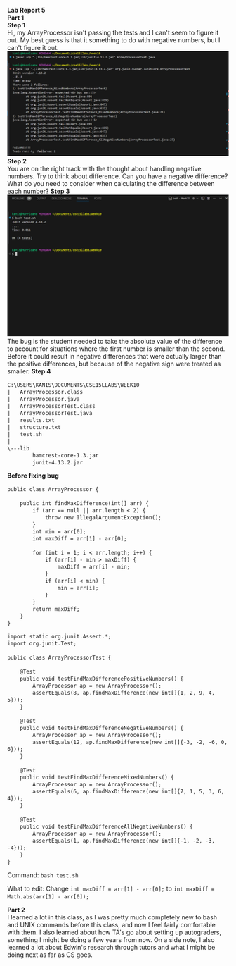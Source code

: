 <b>Lab Report 5 <br></b>
<b>Part 1 <br></b>
<b>Step 1 <br></b>
Hi, my ArrayProcessor isn't passing the tests and I can't seem to figure it out. My best guess is that it something to do with negative numbers, but I can't figure it out. 
![Image](LB-RP-5-1.png)<br>
<b>Step 2 <br></b>
You are on the right track with the thought about handling negative numbers. Try to think about difference. Can you have a negative difference? What do you need to consider when calculating the difference between each number?
<b>Step 3 <br></b>
![Image](LB-RP-5-2.png)<br>
The bug is the student needed to take the absolute value of the difference to account for situations where the first number is smaller than the second. Before it could result in negative differences that were actually larger than the positive differences, but because of the negative sign were treated as smaller. 
<b>Step 4 <br></b>
```
C:\USERS\KANIS\DOCUMENTS\CSE15LLABS\WEEK10
|   ArrayProcessor.class
|   ArrayProcessor.java
|   ArrayProcessorTest.class
|   ArrayProcessorTest.java
|   results.txt
|   structure.txt
|   test.sh
|
\---lib
        hamcrest-core-1.3.jar
        junit-4.13.2.jar
```
<b>Before fixing bug <br></b>
```
public class ArrayProcessor {

    public int findMaxDifference(int[] arr) {
        if (arr == null || arr.length < 2) {
            throw new IllegalArgumentException();
        }
        int min = arr[0];
        int maxDiff = arr[1] - arr[0];

        for (int i = 1; i < arr.length; i++) {
            if (arr[i] - min > maxDiff) {
                maxDiff = arr[i] - min;
            }
            if (arr[i] < min) {
                min = arr[i];
            }
        }
        return maxDiff;
    }
}
```
```
import static org.junit.Assert.*;
import org.junit.Test;

public class ArrayProcessorTest {

    @Test
    public void testFindMaxDifferencePositiveNumbers() {
        ArrayProcessor ap = new ArrayProcessor();
        assertEquals(8, ap.findMaxDifference(new int[]{1, 2, 9, 4, 5}));
    }

    @Test
    public void testFindMaxDifferenceNegativeNumbers() {
        ArrayProcessor ap = new ArrayProcessor();
        assertEquals(12, ap.findMaxDifference(new int[]{-3, -2, -6, 0, 6}));
    }

    @Test
    public void testFindMaxDifferenceMixedNumbers() {
        ArrayProcessor ap = new ArrayProcessor();
        assertEquals(6, ap.findMaxDifference(new int[]{7, 1, 5, 3, 6, 4}));
    }

    @Test
    public void testFindMaxDifferenceAllNegativeNumbers() {
        ArrayProcessor ap = new ArrayProcessor();
        assertEquals(1, ap.findMaxDifference(new int[]{-1, -2, -3, -4}));
    }
}
```
Command: `bash test.sh`

What to edit: Change `int maxDiff = arr[1] - arr[0];` to `int maxDiff = Math.abs(arr[1] - arr[0]);`

<b>Part 2 <br></b>
I learned a lot in this class, as I was pretty much completely new to bash and UNIX commands before this class, and now I feel fairly comfortable with them. I also learned about how TA's go about setting up autograders, something I might be doing a few years from now. On a side note, I also learned a lot about Edwin's research through tutors and what I might be doing next as far as CS goes. 
